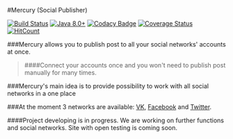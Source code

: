 #Mercury (Social Publisher)

[![Build Status](https://semaphoreci.com/api/v1/vinogradov-max97/nc_edu_web_app/branches/master/shields_badge.svg)](https://semaphoreci.com/vinogradov-max97/nc_edu_web_app)
[![Java 8.0+](https://img.shields.io/badge/java-8.0%2b-green.svg)](http://www.oracle.com/technetwork/java/javase/downloads/index.html)
[![Codacy Badge](https://api.codacy.com/project/badge/grade/c2a73d2620a3469b9c681e4534f1e246)](https://www.codacy.com/app/vinogradov-max97/nc_edu_web_app)
[![Coverage Status](https://coveralls.io/repos/github/MaxVinogradov/nc_edu_web_app/badge.svg?branch=master)](https://coveralls.io/github/MaxVinogradov/nc_edu_web_app?branch=master)
[![HitCount](https://hitt.herokuapp.com/MaxVinogradov/nc_edu_web_app.svg)](https://github.com/MaxVinogradov/nc_edu_web_app/)

###Mercury allows you to publish post to all your social networks' accounts at once.

>####Connect your accounts once and you won't need to publish post manually for many times.

###Mercury's main idea is to provide possibility to work with all social networks in a one place

###At the moment 3 networks are available: [VK](https://vk.com), [Facebook](https://facebook.com) and [Twitter](https://twitter.com).

####Project developing is in progress. We are working on further functions and social networks. Site with open testing is coming soon.


